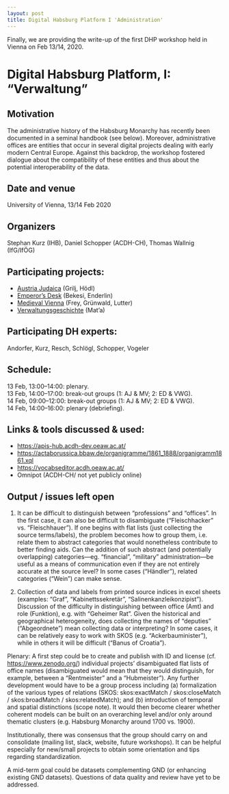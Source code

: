 ```yaml
---
layout: post
title: Digital Habsburg Platform I 'Administration'
---
```


Finally, we are providing the write-up of the first DHP workshop held in Vienna on Feb 13/14, 2020.

# Digital Habsburg Platform, I: “Verwaltung”

## Motivation

The administrative history of the Habsburg Monarchy has recently been documented in a seminal handbook (see below). Moreover, administrative offices are entities that occur in several digital projects dealing with early modern Central Europe. Against this backdrop, the workshop fostered dialogue about the compatibility of these entities and thus about the potential interoperability of the data.

## Date and venue

University of Vienna, 13/14 Feb 2020

## Organizers

Stephan Kurz (IHB), Daniel Schopper (ACDH-CH), Thomas Wallnig (IfG/IfÖG)

## Participating projects:

- [Austria Judaica](http://www.injoest.ac.at/de) (Grilj, Hödl)
- [Emperor’s Desk](https://www.univie.ac.at/emperorsdesk/) (Bekesi, Enderlin)
- [Medieval Vienna](https://github.com/KGruenwald/db_for_medieval_legal_transactions) (Frey, Grünwald, Lutter) 
- [Verwaltungsgeschichte](https://www.vandenhoeck-ruprecht-verlage.com/downloads/productPreviewFiles/LP_978-3-205-20766-5.pdf ) (Mat’a)

## Participating DH experts:

Andorfer, Kurz, Resch, Schlögl, Schopper, Vogeler


## Schedule: 

13 Feb, 13:00–14:00: plenary.  
13 Feb, 14:00–17:00: break-out groups (1: AJ & MV; 2: ED & VWG).  
14 Feb, 09:00–12:00: break-out groups (1: AJ & MV; 2: ED & VWG).  
14 Feb, 14:00–16:00: plenary (debriefing).

## Links & tools discussed & used:

- <https://apis-hub.acdh-dev.oeaw.ac.at/>
- <https://actaborussica.bbaw.de/organigramme/1861_1888/organigramm1861.xql>
- <https://vocabseditor.acdh.oeaw.ac.at/>
- Omnipot (ACDH-CH/ not yet publicly online)


## Output / issues left open

1. It can be difficult to distinguish between “professions” and “offices”. In the first case, it can also be difficult to disambiguate (“Fleischhacker” vs. “Fleischhauer”). If one begins with flat lists (just collecting the source terms/labels), the problem becomes how to group them, i.e. relate them to abstract categories that would nonetheless contribute to better finding aids. Can the addition of such abstract (and potentially overlapping) categories—eg. “financial”, “military” administration—be useful as a means of communication even if they are not entirely accurate at the source level? In some cases (“Händler”), related categories (“Wein”) can make sense.

2. Collection of data and labels from printed source indices in excel sheets (examples: “Graf”, “Kabinettssekretär”, “Salinenkanzleikonzipist”). Discussion of the difficulty in distinguishing between office (Amt) and role (Funktion), e.g. with “Geheimer Rat”. Given the historical and geographical heterogeneity, does collecting the names of “deputies” (“Abgeordnete”) mean collecting data or interpreting? In some cases, it can be relatively easy to work with SKOS (e.g. “Ackerbauminister”), while in others it will be difficult (“Banus of Croatia”).

Plenary: A first step could be to create and publish with ID and license (cf. https://www.zenodo.org/) individual projects’ disambiguated flat lists of office names (disambiguated would mean that they would distinguish, for example, between a “Rentmeister” and a “Hubmeister”). Any further development would have to be a group process including (a) formalization of the various types of relations (SKOS: skos:exactMatch / skos:closeMatch / skos:broadMatch / skos:relatedMatch); and (b) introduction of temporal and spatial distinctions (scope note). It would then become clearer whether coherent models can be built on an overarching level and/or only around thematic clusters (e.g. Habsburg Monarchy around 1700 vs. 1900).

Institutionally, there was consensus that the group should carry on and consolidate (mailing list, slack, website, future workshops). It can be helpful especially for new/small projects to obtain some orientation and tips regarding standardization. 

A mid-term goal could be datasets complementing GND (or enhancing existing GND datasets). Questions of data quality and review have yet to be addressed.
